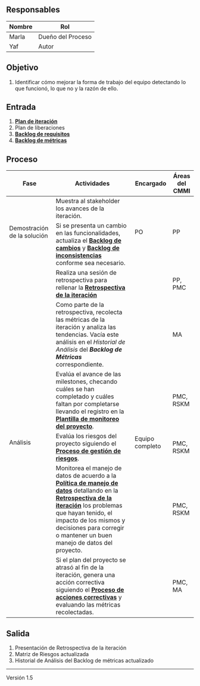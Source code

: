 ## Responsables

| Nombre    | Rol               |
| --------- | ----------------- |
| Marla     | Dueño del Proceso |
| Yaf       | Autor             |

## Objetivo
1. Identificar cómo mejorar la forma de trabajo del equipo detectando lo que funcionó, lo que no y la razón de ello.

## Entrada 
1. **[Plan de iteración](https://docs.google.com/spreadsheets/d/10jles4oKMwJUHPutNXLaHZ7kg8zFZ9TdrAVAJlUmjfU/edit#gid=753031204)**
2. Plan de liberaciones
3. **[Backlog de requisitos](https://docs.google.com/spreadsheets/d/1o6jLgBaUGFCco-8gIZqd8Ng3zqUKfJYZudfaI9Bqu-0/edit#gid=1630941258)**
4. **[Backlog de métricas](https://docs.google.com/spreadsheets/d/1RpU0kmGCRSH35LN6ZTPPkAXsNAeiS_OLvBdqoJsp060/edit#gid=297985474)**

## Proceso
<table>
  <thead>
    <tr>
      <th>Fase</th>
      <th>Actividades</th>
      <th>Encargado</th>
      <th>Áreas del CMMI</th>
    </tr>
  </thead>
  <tbody>
     <tr>
        <td rowspan="2">Demostración de la solución</td>
        <td>Muestra al stakeholder los avances de la iteración.</td>
        <td rowspan="2">PO</td>
        <td rowspan="2">PP</td>
    </tr>
    <tr>
        <td>Si se presenta un cambio en las funcionalidades, actualiza el <strong><a href="https://docs.google.com/spreadsheets/d/1o6jLgBaUGFCco-8gIZqd8Ng3zqUKfJYZudfaI9Bqu-0/edit#gid=1185110039">Backlog de cambios</a></strong> y <strong><a href="https://docs.google.com/spreadsheets/d/1o6jLgBaUGFCco-8gIZqd8Ng3zqUKfJYZudfaI9Bqu-0/edit#gid=142199667">Backlog de inconsistencias</a></strong> conforme sea necesario.</td>
     </tr>
     <tr>
         <td rowspan="6">Análisis</td>
         <td>Realiza una sesión de retrospectiva para rellenar la <strong><a href="https://docs.google.com/presentation/d/1U08JwlISDmeyeUz-c2EplvUdz_375Qv3ShD0TSTIUqA/edit#slide=id.p1">Retrospectiva de la iteración</a></strong></td>
         <td rowspan="6">Equipo completo</td>
         <td>PP, PMC</td>
    </tr>
    <tr>
      <td>Como parte de la retrospectiva, recolecta las métricas de la
      iteración y analiza las tendencias. Vacía este análisis en el <em>Historial de Análisis</em> del <strong><em>Backlog
      de Métricas</em></strong> correspondiente.</td>
      <td>MA</td>
    </tr>
    <tr>
        <td>Evalúa el avance de las milestones, checando cuáles se han completado y cuáles faltan por completarse llevando el registro en la <strong><a href="https://docs.google.com/spreadsheets/d/10jles4oKMwJUHPutNXLaHZ7kg8zFZ9TdrAVAJlUmjfU/edit#gid=753031204">Plantilla de monitoreo del proyecto</a></strong>.</td>
        <td>PMC, RSKM</td>
    </tr>
    <tr>
        <td>Evalúa los riesgos del proyecto siguiendo el <strong><a href="https://github.com/novaDepto/Nova/wiki/Proceso-de-gesti%C3%B3n-de-riesgos">Proceso de gestión de riesgos</a></strong>.</td>
        <td>PMC, RSKM</td>
    </tr>
    <tr>
        <td>Monitorea el manejo de datos de acuerdo a la <strong><a href="https://github.com/novaDepto/Nova/wiki/Pol%C3%ADtica-de-Manejo-de-Datos">Política de manejo de datos</a></strong> detallando en la <strong><a href="https://docs.google.com/presentation/d/1U08JwlISDmeyeUz-c2EplvUdz_375Qv3ShD0TSTIUqA/edit#slide=id.p1">Retrospectiva de la iteración</a></strong> los problemas que hayan tenido, el impacto de los mismos y decisiones para corregir o mantener un buen manejo de datos del proyecto.</td>
        <td>PMC, RSKM</td>
    </tr>
    <tr>
        <td>Si el plan del proyecto se atrasó al fin de la iteración, genera una acción correctiva siguiendo el <strong><a href="https://github.com/novaDepto/Nova/wiki/Proceso-de-acciones-correctivas">Proceso de acciones correctivas</a></strong> y evaluando las métricas recolectadas.</td>
        <td>PMC, MA</td>
    </tr>
  </tbody>
</table>


## Salida
1. Presentación de Retrospectiva de la iteración
2. Matriz de Riesgos actualizada
3. Historial de Análisis del Backlog de métricas actualizado

***
Versión 1.5
